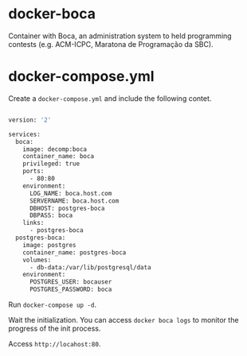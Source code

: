 # docker-boca

Container with Boca, an administration system to held programming contests (e.g. ACM-ICPC, Maratona de Programação da SBC).

# docker-compose.yml

Create a `docker-compose.yml` and include the following contet.

```Dockerfile

version: '2'

services:
  boca:
    image: decomp:boca
    container_name: boca
    privileged: true
    ports:
      - 80:80
    environment:
      LOG_NAME: boca.host.com
      SERVERNAME: boca.host.com
      DBHOST: postgres-boca
      DBPASS: boca
    links:
      - postgres-boca
  postgres-boca:
    image: postgres
    container_name: postgres-boca
    volumes:
      - db-data:/var/lib/postgresql/data
    environment:
      POSTGRES_USER: bocauser
      POSTGRES_PASSWORD: boca
```

Run `docker-compose up -d`.

Wait the initialization. You can access `docker boca logs` to monitor the progress of the init process.

Access `http://locahost:80`.


